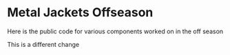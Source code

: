 # Metal Jackets Offseason

Here is the public code for various components worked on in the off season

This is a different change
